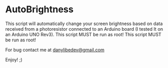 # AutoBrightness

This script will automatically change your screen brightness based on data received from a photoresistor connected to an Arduino board (I tested It on an Arduino UNO Rev3). This script MUST be run as root!
This script MUST be run as root!

For bug contact me at danylibedev@gmail.com

Enjoy! ;)
